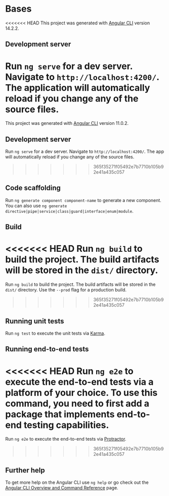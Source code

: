 # Bases

<<<<<<< HEAD
This project was generated with [Angular CLI](https://github.com/angular/angular-cli) version 14.2.2.

## Development server

Run `ng serve` for a dev server. Navigate to `http://localhost:4200/`. The application will automatically reload if you change any of the source files.
=======
This project was generated with [Angular CLI](https://github.com/angular/angular-cli) version 11.0.2.

## Development server

Run `ng serve` for a dev server. Navigate to `http://localhost:4200/`. The app will automatically reload if you change any of the source files.
>>>>>>> 365f35271f05492e7b7710b105b92e41a435c057

## Code scaffolding

Run `ng generate component component-name` to generate a new component. You can also use `ng generate directive|pipe|service|class|guard|interface|enum|module`.

## Build

<<<<<<< HEAD
Run `ng build` to build the project. The build artifacts will be stored in the `dist/` directory.
=======
Run `ng build` to build the project. The build artifacts will be stored in the `dist/` directory. Use the `--prod` flag for a production build.
>>>>>>> 365f35271f05492e7b7710b105b92e41a435c057

## Running unit tests

Run `ng test` to execute the unit tests via [Karma](https://karma-runner.github.io).

## Running end-to-end tests

<<<<<<< HEAD
Run `ng e2e` to execute the end-to-end tests via a platform of your choice. To use this command, you need to first add a package that implements end-to-end testing capabilities.
=======
Run `ng e2e` to execute the end-to-end tests via [Protractor](http://www.protractortest.org/).
>>>>>>> 365f35271f05492e7b7710b105b92e41a435c057

## Further help

To get more help on the Angular CLI use `ng help` or go check out the [Angular CLI Overview and Command Reference](https://angular.io/cli) page.
